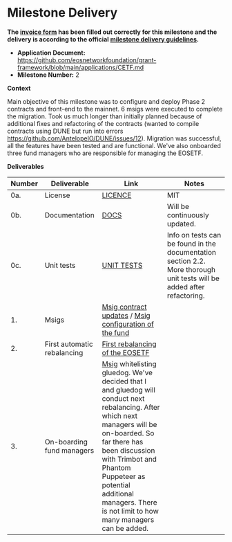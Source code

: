 # Milestone Delivery

**The [invoice form](https://forms.gle/wLuAzXKa9qYrZQob9) has been filled out correctly for this milestone and the delivery is according to the official [milestone delivery guidelines](https://github.com/eosnetworkfoundation/grant-framework/blob/master/docs/milestone-deliverables-guidelines.md).**

- **Application Document:** https://github.com/eosnetworkfoundation/grant-framework/blob/main/applications/CETF.md
- **Milestone Number:** 2

**Context**

Main objective of this milestone was to configure and deploy Phase 2 contracts and front-end to the mainnet. 6 msigs were executed to complete the migration. Took us much longer than initially planned because of additional fixes and refactoring of the contracts (wanted to compile contracts using DUNE but run into errors https://github.com/AntelopeIO/DUNE/issues/12). Migration was successful, all the features have been tested and are functional. We've also onboarded three fund managers who are responsible for managing the EOSETF. 

**Deliverables**

| Number | Deliverable     | Link                                                                                                                                                                                           | Notes                                                                                                                           |
| ------ | --------------- | ---------------------------------------------------------------------------------------------------------------------------------------------------------------------------------------------- | ------------------------------------------------------------------------------------------------------------------------------- |
| 0a.    | License         | [LICENCE](https://github.com/n0umen0n/cetfphase2)                                                                                                                                   | MIT                                                                                                                             |
| 0b.    | Documentation   | [DOCS](https://docs.eosetf.io/#/)                                                                                                                                                              | Will be continuously updated.                                                                                                   |
| 0c.    | Unit tests      | [UNIT TESTS](https://docs.eosetf.io/#/)                                                                                                                                                        | Info on tests can be found in the documentation section 2.2. More thorough unit tests will be added after refactoring.          |
| 1.     | Msigs              | [Msig contract updates](https://bloks.io/transaction/f584be42ebcaf0d62c5ddbc8f5caf5c1f1ff8aa6e6b72b8a382abac45827721e) / [Msig configuration of the fund](https://bloks.io/msig/ironscimitar/config)       
| 2.     | First automatic rebalancing | [First rebalancing of the EOSETF](https://bloks.io/transaction/97c7e069610307c97bd3a3cf43fd76e98f869e049d658f631119f08e2a303495)                                                                                                              
| 3.     | On-boarding fund managers | [Msig](https://bloks.io/transaction/d4da384dff5f52ed280953e120ade2aed880158ef392039254ec1d04309fef94) whitelisting gluedog. We've decided that I and gluedog will conduct next rebalancing. After which next managers will be on-boarded. So far there has been discussion with Trimbot and Phantom Puppeteer as potential additional managers. There is not limit to how many managers can be added.|
